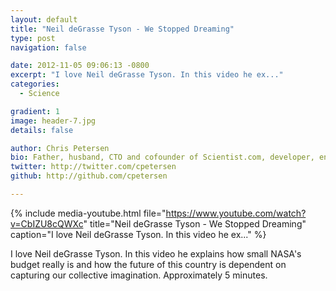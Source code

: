```yaml
---
layout: default
title: "Neil deGrasse Tyson - We Stopped Dreaming"
type: post
navigation: false

date: 2012-11-05 09:06:13 -0800
excerpt: "I love Neil deGrasse Tyson. In this video he ex..."
categories:
  - Science

gradient: 1
image: header-7.jpg
details: false

author: Chris Petersen
bio: Father, husband, CTO and cofounder of Scientist.com, developer, entrepreneur and technologist.
twitter: http://twitter.com/cpetersen
github: http://github.com/cpetersen

---
```


{% include media-youtube.html file="https://www.youtube.com/watch?v=CbIZU8cQWXc" title="Neil deGrasse Tyson - We Stopped Dreaming" caption="I love Neil deGrasse Tyson. In this video he ex..." %}

I love Neil deGrasse Tyson. In this video he explains how small NASA's budget really is and how the future of this country is dependent on capturing our collective imagination. Approximately 5 minutes.
